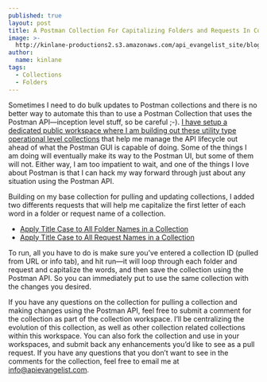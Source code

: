 ```yaml
---
published: true
layout: post
title: A Postman Collection For Capitalizing Folders and Requests In Collections
image: >-
  http://kinlane-productions2.s3.amazonaws.com/api_evangelist_site/blog/postman_collection_for_capitalizing_folders_requests_in_collections.png
author:
  name: kinlane
tags:
  - Collections
  - Folders
---
```

Sometimes I need to do bulk updates to Postman collections and there is no better way to automate this than to use a Postman Collection that uses the Postman API—inception level stuff, so be careful ;-). [I have setup a dedicated public workspace where I am building out these utility type operational level collections](https://www.postman.com/api-evangelist/workspace/collections/overview) that help me manage the API lifecycle out ahead of what the Postman GUI is capable of doing. Some of the things I am doing will eventually make its way to the Postman UI, but some of them will not. Either way, I am too impatient to wait, and one of the things I love about Postman is that I can hack my way forward through just about any situation using the Postman API.

Building on my base collection for pulling and updating collections, I added two differents requests that will help me capitalize the first letter of each word in a folder or request name of a collection.

*   [Apply Title Case to All Folder Names in a Collection](https://www.postman.com/api-evangelist/workspace/collections/request/35240-3d426d91-2654-459b-8827-66a80963e382)
*   [Apply Title Case to All Request Names in a Collection](https://www.postman.com/api-evangelist/workspace/collections/request/35240-b8905789-8a91-46d0-9dbc-9a93c9b687a6)

To run, all you have to do is make sure you’ve entered a collection ID (pulled from URL or info tab), and hit run—it will loop through each folder and request and capitalize the words, and then save the collection using the Postman API. So you can immediately put to use the same collection with the changes you desired.

If you have any questions on the collection for pulling a collection and making changes using the Postman API, feel free to submit a comment for the collection as part of the collection workspace. I’ll be centralizing the evolution of this collection, as well as other collection related collections within this workspace. You can also fork the collection and use in your workspaces, and submit back any enhancements you’d like to see as a pull request. If you have any questions that you don’t want to see in the comments for the collection, feel free to email me at [info@apievangelist.com](mailto:info@apievangelist.com).
